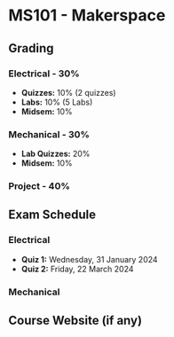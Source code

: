 # MS101 - Makerspace

## Grading

### Electrical - 30%

- **Quizzes:** 10% (2 quizzes)
- **Labs:** 10% (5 Labs)
- **Midsem:** 10%

### Mechanical - 30%

- **Lab Quizzes:** 20%
- **Midsem:** 10%

### Project -  40%

## Exam Schedule

### Electrical

- **Quiz 1:** Wednesday, 31 January 2024
- **Quiz 2:** Friday, 22 March 2024

### Mechanical

## Course Website (if any)
